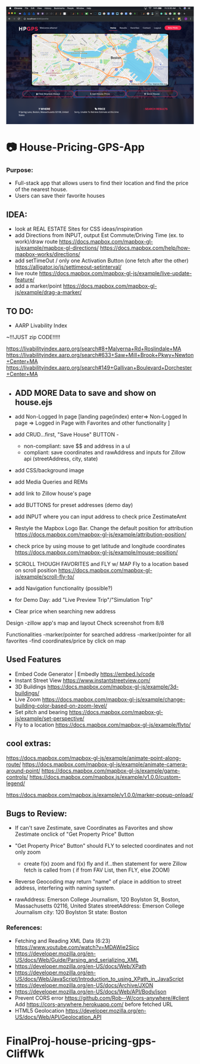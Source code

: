![Preview](public/img/preview.png)

# 📷 House-Pricing-GPS-App

### Purpose:

- Full-stack app that allows users to find their location and find the price of the nearest house.
- Users can save their favorite houses

## IDEA:
- look at REAL ESTATE Sites for CSS ideas/inspiration
- add Directions from INPUT, output Est Commute/Driving Time (ex. to work)/draw route
  https://docs.mapbox.com/mapbox-gl-js/example/mapbox-gl-directions/
  https://docs.mapbox.com/help/how-mapbox-works/directions/
- add setTimeOut / only one Activation Button (one fetch after the other)
  https://alligator.io/js/settimeout-setinterval/
- live route https://docs.mapbox.com/mapbox-gl-js/example/live-update-feature/
- add a marker/point https://docs.mapbox.com/mapbox-gl-js/example/drag-a-marker/

## TO DO:

- AARP Livability Index

~!!!JUST zip CODE!!!!!

https://livabilityindex.aarp.org/search#8+Malverna+Rd+Roslindale+MA
https://livabilityindex.aarp.org/search#633+Saw+Mill+Brook+Pkwy+Newton+Center+MA
https://livabilityindex.aarp.org/search#149+Gallivan+Boulevard+Dorchester+Center+MA


- ADD MORE Data to save and show on house.ejs
  -
- add Non-Logged In page
[landing page(index) enter=> Non-Logged In page => Logged in Page with Favorites and other functionality
]
- add CRUD...first, "Save House" BUTTON -
  - non-compliant:  save $$ and address in a ul
  - compliant: save coordinates and rawAddress and inputs for Zillow api
    (streetAddress, city, state)
- add CSS/background image
- add Media Queries and REMs
- add link to Zillow house's page
- add BUTTONS for preset addresses (demo day)

- add INPUT where you can input address to check price ZestimateAmt
- Restyle the Mapbox Logo Bar.
  Change the default position for attribution
  https://docs.mapbox.com/mapbox-gl-js/example/attribution-position/
- check price by using mouse to get latitude and longitude coordinates
  https://docs.mapbox.com/mapbox-gl-js/example/mouse-position/
- SCROLL THOUGH FAVORITES and FLY w/ MAP
  Fly to a location based on scroll position
  https://docs.mapbox.com/mapbox-gl-js/example/scroll-fly-to/
- add Navigation functionality (possible?)
- for Demo Day: add "Live Preview Trip"/"Simulation Trip"

- Clear price when searching new address

Design
-zillow app's map and layout
Check screenshot from 8/8

Functionalities
-marker/pointer for searched address
-marker/pointer for all favorites
-find coordinates/price by click on map

## Used Features
- Embed Code Generator | Embedly https://embed.ly/code
- Instant Street View https://www.instantstreetview.com/
- 3D Buildings https://docs.mapbox.com/mapbox-gl-js/example/3d-buildings/
- Live Zoom https://docs.mapbox.com/mapbox-gl-js/example/change-building-color-based-on-zoom-level/
- Set pitch and bearing https://docs.mapbox.com/mapbox-gl-js/example/set-perspective/
- Fly to a location https://docs.mapbox.com/mapbox-gl-js/example/flyto/

## cool extras:
https://docs.mapbox.com/mapbox-gl-js/example/animate-point-along-route/
https://docs.mapbox.com/mapbox-gl-js/example/animate-camera-around-point/
https://docs.mapbox.com/mapbox-gl-js/example/game-controls/
https://docs.mapbox.com/mapbox.js/example/v1.0.0/custom-legend/
<!-- more mapbox features v1.0.0 in link below -->
https://docs.mapbox.com/mapbox.js/example/v1.0.0/marker-popup-onload/

## Bugs to Review:
- If can't save Zestimate, save Coordinates as Favorites and show Zestimate onclick of "Get Property Price" Button
- "Get Property Price" Button" should FLY to selected coordinates and not only zoom
  - create f(x) zoom and f(x) fly and if...then statement for were Zillow fetch is called from ( if from FAV List, then FLY, else ZOOM)

- Reverse Geocoding may return "name" of place in addition to street address, interfering with naming system.
- rawAddress: Emerson College Journalism, 120 Boylston St, Boston, Massachusetts 02116, United States
  streetAddress: Emerson College Journalism
  city: 120 Boylston St
  state: Boston


### References:
- Fetching and Reading XML Data (6:23) https://www.youtube.com/watch?v=MDAWie2Sicc
- https://developer.mozilla.org/en-US/docs/Web/Guide/Parsing_and_serializing_XML
- https://developer.mozilla.org/en-US/docs/Web/XPath
- https://developer.mozilla.org/en-US/docs/Web/JavaScript/Introduction_to_using_XPath_in_JavaScript
- https://developer.mozilla.org/en-US/docs/Archive/JXON
- https://developer.mozilla.org/en-US/docs/Web/API/Body/json
- Prevent CORS error https://github.com/Rob--W/cors-anywhere/#client
  Add https://cors-anywhere.herokuapp.com/ before fetched URL
- HTML5 Geolocation https://developer.mozilla.org/en-US/docs/Web/API/Geolocation_API
# FinalProj-house-pricing-gps-CliffWk
